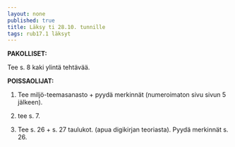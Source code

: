 ```yaml
---
layout: none
published: true
title: Läksy ti 28.10. tunnille
tags: rub17.1 läksyt
---
```

**PAKOLLISET:**

Tee s. 8 kaki ylintä tehtävää.

**POISSAOLIJAT:**

1. Tee miljö-teemasanasto + pyydä merkinnät (numeroimaton sivu sivun 5 jälkeen).

2. tee s. 7.

3. Tee s. 26 + s. 27 taulukot. (apua digikirjan teoriasta). Pyydä merkinnät s. 26.
